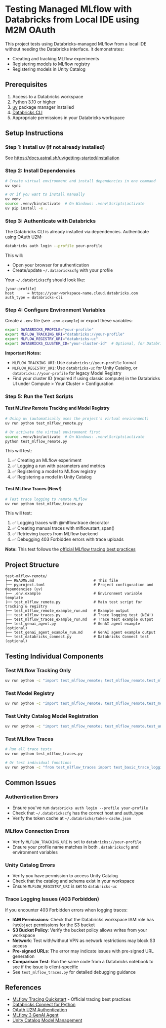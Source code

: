 # Testing Managed MLflow with Databricks from Local IDE using M2M OAuth

This project tests using Databricks-managed MLflow from a local IDE without needing the Databricks interface. It demonstrates:
- Creating and tracking MLflow experiments
- Registering models to MLflow registry
- Registering models in Unity Catalog

## Prerequisites

1. Access to a Databricks workspace
2. Python 3.10 or higher
3. [uv](https://docs.astral.sh/uv/) package manager installed
4. [Databricks CLI](https://docs.databricks.com/aws/en/dev-tools/cli/install)
5. Appropriate permissions in your Databricks workspace

## Setup Instructions

### Step 1: Install uv (if not already installed)

See https://docs.astral.sh/uv/getting-started/installation

### Step 2: Install Dependencies

```bash
# Create virtual environment and install dependencies in one command
uv sync

# Or if you want to install manually
uv venv
source .venv/bin/activate  # On Windows: .venv\Scripts\activate
uv pip install -e .
```

### Step 3: Authenticate with Databricks

The Databricks CLI is already installed via dependencies. Authenticate using OAuth U2M:

```bash
databricks auth login --profile your-profile
```

This will:
- Open your browser for authentication
- Create/update `~/.databrickscfg` with your profile

Your `~/.databrickscfg` should look like:
```
[your-profile]
host      = https://your-workspace-name.cloud.databricks.com
auth_type = databricks-cli
```

### Step 4: Configure Environment Variables

Create a `.env` file (see `.env.example`) or export these variables:

```bash
export DATABRICKS_PROFILE="your-profile"
export MLFLOW_TRACKING_URI="databricks://your-profile"
export MLFLOW_REGISTRY_URI="databricks-uc"
export DATABRICKS_CLUSTER_ID="your-cluster-id"  # Optional, for Databricks Connect
```

**Important Notes:**
- `MLFLOW_TRACKING_URI`: Use `databricks://your-profile` format
- `MLFLOW_REGISTRY_URI`: Use `databricks-uc` for Unity Catalog, or `databricks://your-profile` for legacy Model Registry
- Find your cluster ID (required if using classic compute) in the Databricks UI under Compute > Your Cluster > Configuration

### Step 5: Run the Test Scripts

#### Test MLflow Remote Tracking and Model Registry
```bash
# Using uv (automatically uses the project's virtual environment)
uv run python test_mlflow_remote.py

# Or activate the virtual environment first
source .venv/bin/activate  # On Windows: .venv\Scripts\activate
python test_mlflow_remote.py
```

This will test:
1. ✅ Creating an MLflow experiment
2. ✅ Logging a run with parameters and metrics
3. ✅ Registering a model to MLflow registry
4. ✅ Registering a model in Unity Catalog

#### Test MLflow Traces (New!)
```bash
# Test trace logging to remote MLflow
uv run python test_mlflow_traces.py
```

This will test:
1. ✅ Logging traces with @mlflow.trace decorator
2. ✅ Creating manual traces with mlflow.start_span()
3. ✅ Retrieving traces from MLflow backend
4. ✅ Debugging 403 Forbidden errors with trace uploads

**Note:** This test follows the [official MLflow tracing best practices](https://mlflow.org/docs/latest/genai/tracing/quickstart/python-openai/)

## Project Structure

```
test-mlflow-remote/
├── README.md                           # This file
├── pyproject.toml                      # Project configuration and dependencies (uv)
├── .env.example                        # Environment variable template
├── test_mlflow_remote.py               # Main test script for tracking & registry
├── test_mlflow_remote_example_run.md   # Example output
├── test_mlflow_traces.py               # Trace logging test (NEW!)
├── test_mlflow_traces_example_run.md   # Trace test example output
├── test_genai_agent.py                 # GenAI agent example (optional)
├── test_genai_agent_example_run.md     # GenAI agent example output
└── test_databricks_connect.py          # Databricks Connect test (optional)
```

## Testing Individual Components

### Test MLflow Tracking Only
```bash
uv run python -c "import test_mlflow_remote; test_mlflow_remote.test_mlflow_tracking()"
```

### Test Model Registry
```bash
uv run python -c "import test_mlflow_remote; test_mlflow_remote.test_model_registry()"
```

### Test Unity Catalog Model Registration
```bash
uv run python -c "import test_mlflow_remote; test_mlflow_remote.test_unity_catalog_model()"
```

### Test MLflow Traces
```bash
# Run all trace tests
uv run python test_mlflow_traces.py

# Or test individual functions
uv run python -c "from test_mlflow_traces import test_basic_trace_logging, check_configuration; check_configuration(); test_basic_trace_logging()"
```

## Common Issues

### Authentication Errors
- Ensure you've run `databricks auth login --profile your-profile`
- Check that `~/.databrickscfg` has the correct host and auth_type
- Verify the token cache at `~/.databricks/token-cache.json`

### MLflow Connection Errors
- Verify `MLFLOW_TRACKING_URI` is set to `databricks://your-profile`
- Ensure your profile name matches in both `.databrickscfg` and environment variables

### Unity Catalog Errors
- Verify you have permission to access Unity Catalog
- Check that the catalog and schema exist in your workspace
- Ensure `MLFLOW_REGISTRY_URI` is set to `databricks-uc`

### Trace Logging Issues (403 Forbidden)
If you encounter 403 Forbidden errors when logging traces:
- **IAM Permissions**: Check that the Databricks workspace IAM role has `PutObject` permissions for the S3 bucket
- **S3 Bucket Policy**: Verify the bucket policy allows writes from your workspace
- **Network**: Test with/without VPN as network restrictions may block S3 access
- **Pre-signed URLs**: The error may indicate issues with pre-signed URL generation
- **Comparison Test**: Run the same code from a Databricks notebook to see if the issue is client-specific
- See `test_mlflow_traces.py` for detailed debugging guidance

## References

- [MLflow Tracing Quickstart](https://mlflow.org/docs/latest/genai/tracing/quickstart/python-openai/) - Official tracing best practices
- [Databricks Connect for Python](https://docs.databricks.com/aws/en/dev-tools/databricks-connect/python/)
- [OAuth U2M Authentication](https://docs.databricks.com/aws/en/dev-tools/auth/oauth-u2m)
- [MLflow 3 GenAI Agent](https://mlflow.org/docs/latest/genai/mlflow-3/genai-agent/)
- [Unity Catalog Model Management](https://docs.databricks.com/aws/en/machine-learning/manage-model-lifecycle/)

